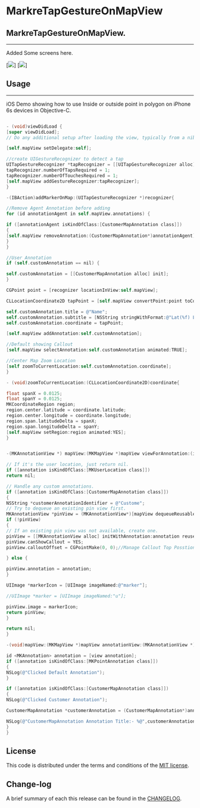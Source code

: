 
MarkreTapGestureOnMapView
=========

## MarkreTapGestureOnMapView.
------------
 Added Some screens here.
 
[![](https://github.com/pawankv89/MarkreTapGestureOnMapView/blob/master/images/screen_01.png)]
[![](https://github.com/pawankv89/MarkreTapGestureOnMapView/blob/master/images/screen_02.png)]



## Usage
------------
 iOS Demo showing how to use Inside or outside point in polygon on iPhone 6s devices in Objective-C.

```objective-c

- (void)viewDidLoad {
[super viewDidLoad];
// Do any additional setup after loading the view, typically from a nib.

[self.mapView setDelegate:self];

//create UIGestureRecognizer to detect a tap
UITapGestureRecognizer *tapRecognizer = [[UITapGestureRecognizer alloc] initWithTarget:self action:@selector(addMarkerOnMap:)];
tapRecognizer.numberOfTapsRequired = 1;
tapRecognizer.numberOfTouchesRequired = 1;
[self.mapView addGestureRecognizer:tapRecognizer];
}

-(IBAction)addMarkerOnMap:(UITapGestureRecognizer *)recognizer{

//Remove Agent Annotation before adding
for (id annotationAgent in self.mapView.annotations) {

if ([annotationAgent isKindOfClass:[CustomerMapAnnotation class]])
{
[self.mapView removeAnnotation:(CustomerMapAnnotation*)annotationAgent];
}
}

//User Annotation
if (self.customAnnotation == nil) {

self.customAnnotation = [[CustomerMapAnnotation alloc] init];
}

CGPoint point = [recognizer locationInView:self.mapView];

CLLocationCoordinate2D tapPoint = [self.mapView convertPoint:point toCoordinateFromView:self.view];

self.customAnnotation.title = @"Name";
self.customAnnotation.subtitle = [NSString stringWithFormat:@"Lat(%f) Lng(%f)",tapPoint.latitude,tapPoint.longitude];
self.customAnnotation.coordinate = tapPoint;

[self.mapView addAnnotation:self.customAnnotation];

//Default showing Callout
[self.mapView selectAnnotation:self.customAnnotation animated:TRUE];

//Center Map Zoom Location
[self zoomToCurrentLocation:self.customAnnotation.coordinate];
}

- (void)zoomToCurrentLocation:(CLLocationCoordinate2D)coordinate{

float spanX = 0.0125;
float spanY = 0.0125;
MKCoordinateRegion region;
region.center.latitude = coordinate.latitude;
region.center.longitude = coordinate.longitude;
region.span.latitudeDelta = spanX;
region.span.longitudeDelta = spanY;
[self.mapView setRegion:region animated:YES];
}
```
```objective-c

-(MKAnnotationView *) mapView:(MKMapView *)mapView viewForAnnotation:(id<MKAnnotation>)annotation {

// If it's the user location, just return nil.
if ([annotation isKindOfClass:[MKUserLocation class]])
return nil;

// Handle any custom annotations.
if ([annotation isKindOfClass:[CustomerMapAnnotation class]])
{
NSString *customerAnnotationIdentifier = @"Custome";
// Try to dequeue an existing pin view first.
MKAnnotationView *pinView = (MKAnnotationView*)[mapView dequeueReusableAnnotationViewWithIdentifier:customerAnnotationIdentifier];
if (!pinView)
{
// If an existing pin view was not available, create one.
pinView = [[MKAnnotationView alloc] initWithAnnotation:annotation reuseIdentifier:customerAnnotationIdentifier];
pinView.canShowCallout = YES;
pinView.calloutOffset = CGPointMake(0, 0);//Manage Callout Top Posstion

} else {

pinView.annotation = annotation;
}

UIImage *markerIcon = [UIImage imageNamed:@"marker"];

//UIImage *marker = [UIImage imageNamed:"u"];

pinView.image = markerIcon;
return pinView;
}

return nil;
}

-(void)mapView:(MKMapView *)mapView annotationView:(MKAnnotationView *)view calloutAccessoryControlTapped:(UIControl *)control {

id <MKAnnotation> annotation = [view annotation];
if ([annotation isKindOfClass:[MKPointAnnotation class]])
{
NSLog(@"Clicked Default Annotation");
}

if ([annotation isKindOfClass:[CustomerMapAnnotation class]])
{
NSLog(@"Clicked Customer Annotation");

CustomerMapAnnotation *customerAnnotation = (CustomerMapAnnotation*)annotation;

NSLog(@"CustomerMapAnnotation Annotation Title:- %@",customerAnnotation.title);
}
}
```


## License

This code is distributed under the terms and conditions of the [MIT license](LICENSE).

## Change-log

A brief summary of each this release can be found in the [CHANGELOG](CHANGELOG.mdown). 
